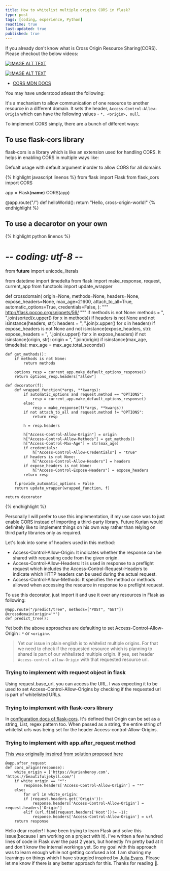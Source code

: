 ```yaml
---
title: How to whitelist multiple origins CORS in flask?
type: post
tags: [coding, experience, Python]
readtime: true
last-updated: true
published: true
---
```


If you already don't know what is Cross Origin Resource Sharing(CORS). Please checkout the below videos:

[![IMAGE ALT TEXT](http://img.youtube.com/vi/Ka8vG5miErk/0.jpg)](http://www.youtube.com/watch?v=Ka8vG5miErk "Video Title")

[![IMAGE ALT TEXT](http://img.youtube.com/vi/tcLW5d0KAYE/0.jpg)](http://www.youtube.com/watch?v=tcLW5d0KAYE "Video Title")

- [CORS MDN DOCS](https://developer.mozilla.org/en-US/docs/Web/HTTP/CORS)

You may have understood atleast the following:

It's a mechanism to allow communication of one resource to another resource in a different domain. It sets the header, `Access-Control-Allow-Origin`
which can have the following values - `*, <origin>, null`.

To implement CORS simply, there are a bunch of different ways:

## To use flask-cors library

flask-cors is a library which is like an extension used for handling CORS. It helps in enabling CORS in multiple ways like:

Defualt usage with default argument inorder to allow CORS for all domains

{% highlight javascript linenos %}
from flask import Flask
from flask_cors import CORS

app = Flask(__name__)
CORS(app)

@app.route("/")
def helloWorld():
  return "Hello, cross-origin-world!"
{% endhighlight %}


## To use a decarotor on your own

{% highlight python linenos %}
# -*- coding: utf-8 -*-
from __future__ import unicode_literals

from datetime import timedelta
from flask import make_response, request, current_app
from functools import update_wrapper


def crossdomain(
    origin=None,
    methods=None,
    headers=None,
    expose_headers=None,
    max_age=21600,
    attach_to_all=True,
    automatic_options=True,
    credentials=False,
):
    """
    http://flask.pocoo.org/snippets/56/
    """
    if methods is not None:
        methods = ", ".join(sorted(x.upper() for x in methods))
    if headers is not None and not isinstance(headers, str):
        headers = ", ".join(x.upper() for x in headers)
    if expose_headers is not None and not isinstance(expose_headers, str):
        expose_headers = ", ".join(x.upper() for x in expose_headers)
    if not isinstance(origin, str):
        origin = ", ".join(origin)
    if isinstance(max_age, timedelta):
        max_age = max_age.total_seconds()

    def get_methods():
        if methods is not None:
            return methods

        options_resp = current_app.make_default_options_response()
        return options_resp.headers["allow"]

    def decorator(f):
        def wrapped_function(*args, **kwargs):
            if automatic_options and request.method == "OPTIONS":
                resp = current_app.make_default_options_response()
            else:
                resp = make_response(f(*args, **kwargs))
            if not attach_to_all and request.method != "OPTIONS":
                return resp

            h = resp.headers

            h["Access-Control-Allow-Origin"] = origin
            h["Access-Control-Allow-Methods"] = get_methods()
            h["Access-Control-Max-Age"] = str(max_age)
            if credentials:
                h["Access-Control-Allow-Credentials"] = "true"
            if headers is not None:
                h["Access-Control-Allow-Headers"] = headers
            if expose_headers is not None:
                h["Access-Control-Expose-Headers"] = expose_headers
            return resp

        f.provide_automatic_options = False
        return update_wrapper(wrapped_function, f)

    return decorator
{% endhighlight %}

Personally I will prefer to use this implementation, if my use case was to just enable CORS instead 
of importing a third-party library. Future Kurian would definitely like to implement things on his own way
rather than relying on third party libraries only as required. 

Let's look into some of headers used in this method:

- Access-Control-Allow-Origin: It indicates whether the response can be shared with requesting code from the given origin.
- Access-Control-Allow-Headers: It is used in response to a preflight request which includes the Access-Control-Request-Headers to indicate which HTTP headers can be used during the actual request.
- Access-Control-Allow-Methods: It specifies the method or methods allowed when accessing the resource in response to a preflight request.

To use this decorator, just import it and use it over any resources in Flask as following:

```
@app.route("/predict/tree", methods=["POST", "GET"])
@crossdomain(origin='*')
def predict_tree():
```

Yet both the above approaches are defaulting to set Access-Control-Allow-Origin : `*` or `<origin>`. 

> Yet our issue in plain english is to whitelist multiple origins. For that we need to check if the requested resource which is
planning to shared is part of our whitelisted multiple origin. If yes, set header `Access-control-allow-Origin` with that requested resource url.

### Trying to implement with request object in flask

Using request.base_url, you can access the URL. I was expecting it to be used to set Access-Control-Allow-Origins by checking if the requested
url is part of whitelisted URLs. 

### Trying to implement with flask-cors library

In [configuration docs of flask-cors](https://flask-cors.readthedocs.io/en/latest/configuration.html). It's defined that Origin can be set as a string,
List, regex pattern too. When passed as a string, the entire string of whitelist urls was being set for the header Access-control-Allow-Origins.

### Trying to implement with app.after_request method

[This was originally inspired from solution proposed here](https://stackoverflow.com/questions/42681311/flask-access-control-allow-origin-for-multiple-urls)

```code
@app.after_request
def cors_origin(response):
    white_origin = ['https://kurianbenoy.com', 'https://beautifuljekyll.com/']
    if white_origin == "*":
        response.headers['Access-Control-Allow-Origin'] = "*"
    else:
        for url in white_origin:
        if (request.headers.get('Origin')):
            response.headers['Access-Control-Allow-Origin'] = request.headers['Origin']
        elif (url.find(request.headers['Host'])!= -1):
            response.headers['Access-Control-Allow-Origin'] = url
    return response
```


Hello dear reader! I have been trying to learn Flask and solve this issue(because I am working on a project with it). I've written a few hundred
lines of code in Flask over the past 2 years, but honestly I'm pretty bad at it and don't know the internal workings yet. So my goal with this
approach was to learn enough while not getting confused a lot. I am sharing my learnings on things which I have struggled inspired by 
[Julia Evans](https://jvns.ca/blog/2021/05/24/blog-about-what-you-ve-struggled-with/). Please let me know if there is any better approach
for this. Thanks for reading 🙏.
